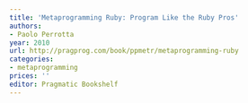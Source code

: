 ```yaml
---
title: 'Metaprogramming Ruby: Program Like the Ruby Pros'
authors:
- Paolo Perrotta
year: 2010
url: http://pragprog.com/book/ppmetr/metaprogramming-ruby
categories:
- metaprogramming
prices: ''
editor: Pragmatic Bookshelf
---
```

